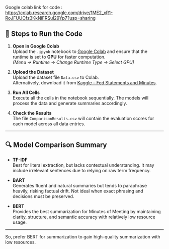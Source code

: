 Google colab link for code : https://colab.research.google.com/drive/1ME2_xR1-RoJFUUCfz3KkNiFRSul29Yp7?usp=sharing

## 📌 Steps to Run the Code

1. **Open in Google Colab**  
   Upload the `.ipynb` notebook to [Google Colab](https://colab.research.google.com/) and ensure that the runtime is set to **GPU** for faster computation.  
   *(Menu → Runtime → Change Runtime Type → Select GPU)*

2. **Upload the Dataset**  
   Upload the dataset file `Data.csv` to Colab.  
   Alternatively, download it from [Kaggle – Fed Statements and Minutes](https://www.kaggle.com/datasets/drlexus/fed-statements-and-minutes).

3. **Run All Cells**  
   Execute all the cells in the notebook sequentially. The models will process the data and generate summaries accordingly.

4. **Check the Results**  
   The file `ComparisonResults.csv` will contain the evaluation scores for each model across all data entries.

---

## 🔍 Model Comparison Summary

- **TF-IDF**  
  Best for literal extraction, but lacks contextual understanding. It may include irrelevant sentences due to relying on raw term frequency.

- **BART**  
  Generates fluent and natural summaries but tends to paraphrase heavily, risking factual drift. Not ideal when exact phrasing and decisions must be preserved.

- **BERT**  
  Provides the best summarization for Minutes of Meeting by maintaining clarity, structure, and semantic accuracy with relatively low resource usage.

---

So, prefer BERT for summarization to gain high-quality summarization with low resources.
